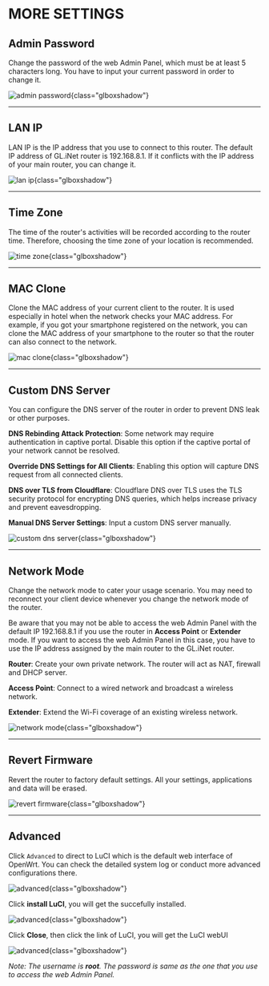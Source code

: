 # MORE SETTINGS



## Admin Password

Change the password of the web Admin Panel, which must be at least 5 characters long. You have to input your current password in order to change it.

![admin password](https://static.gl-inet.com/docs/en/3/setup/gl-b1300/more_settings/admin_password.jpg){class="glboxshadow"}



---

## LAN IP

LAN IP is the IP address that you use to connect to this router. The default IP address of GL.iNet router is 192.168.8.1. If it conflicts with the IP address of your main router, you can change it.

![lan ip](https://static.gl-inet.com/docs/en/3/setup/gl-b1300/more_settings/lan_ip.jpg){class="glboxshadow"}



---

## Time Zone

The time of the router's activities will be recorded according to the router time. Therefore, choosing the time zone of your location is recommended.

![time zone](https://static.gl-inet.com/docs/en/3/setup/gl-b1300/more_settings/time_zone.jpg){class="glboxshadow"}



---

## MAC Clone

Clone the MAC address of your current client to the router. It is used especially in hotel when the network checks your MAC address. For example, if you got your smartphone registered on the network, you can clone the MAC address of your smartphone to the router so that the router can also connect to the network.

![mac clone](https://static.gl-inet.com/docs/en/3/setup/gl-b1300/more_settings/mac_clone.jpg){class="glboxshadow"}



---

## Custom DNS Server

You can configure the DNS server of the router in order to prevent DNS leak or other purposes.

**DNS Rebinding Attack Protection**: Some network may require authentication in captive portal. Disable this option if the captive portal of your network cannot be resolved.

**Override DNS Settings for All Clients**: Enabling this option will capture DNS request from all connected clients.

**DNS over TLS from Cloudflare**: Cloudflare DNS over TLS uses the TLS security protocol for encrypting DNS queries, which helps increase privacy and prevent eavesdropping.

**Manual DNS Server Settings**: Input a custom DNS server manually.

![custom dns server](https://static.gl-inet.com/docs/en/3/setup/gl-sf1200/dnsserver.jpg){class="glboxshadow"}


---

## Network Mode

Change the network mode to cater your usage scenario. You may need to reconnect your client device whenever you change the network mode of the router.

Be aware that you may not be able to access the web Admin Panel with the default IP 192.168.8.1 if you use the router in **Access Point** or **Extender** mode. If you want to access the web Admin Panel in this case, you have to use the IP address assigned by the main router to the GL.iNet router.

**Router**: Create your own private network. The router will act as NAT, firewall and DHCP server.

**Access Point**: Connect  to a wired network and broadcast a wireless network.

**Extender**: Extend the Wi-Fi coverage of an existing wireless network.


![network mode](https://static.gl-inet.com/docs/en/3/setup/gl-sf1200/networkmode.jpg){class="glboxshadow"}



---

## Revert Firmware

Revert the router to factory default settings. All your settings, applications and data will be erased.

![revert firmware](https://static.gl-inet.com/docs/en/3/setup/gl-b1300/more_settings/revert_firmware.jpg){class="glboxshadow"}



---

## Advanced

Click `Advanced` to direct to LuCI which is the default web interface of OpenWrt. You can check the detailed system log or conduct more advanced configurations there.

![advanced](https://static.gl-inet.com/docs/en/3/setup/gl-sf1200/luci.jpg){class="glboxshadow"}

Click **install LuCI**, you will get the succefully installed. 

![advanced](https://static.gl-inet.com/docs/en/3/setup/gl-sf1200/lucisuccess.jpg){class="glboxshadow"}


Click **Close**, then click the link of LuCI, you will get the LuCI webUI

![advanced](https://static.gl-inet.com/docs/en/3/setup/gl-sf1200/Luci_login.jpg){class="glboxshadow"}

*Note: The username is **root**. The password is same as the one that you use to access the web Admin Panel.*

